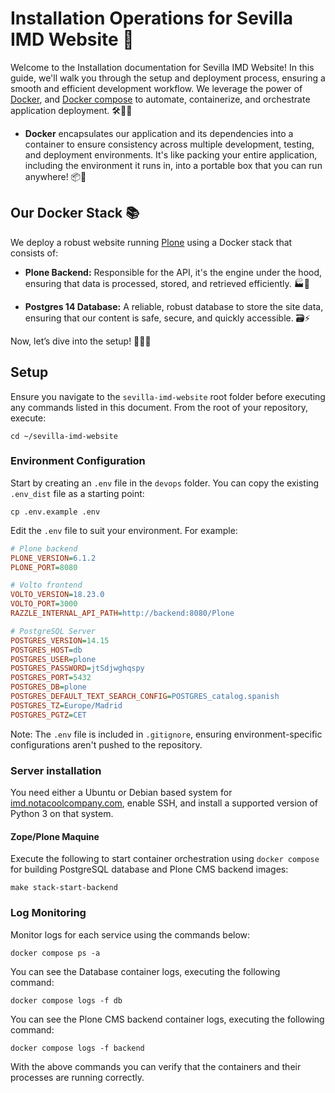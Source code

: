 # Installation Operations for Sevilla IMD Website 🚀

Welcome to the Installation documentation for Sevilla IMD Website! In this guide, we'll walk you through the setup and deployment process, ensuring a smooth and efficient development workflow. We leverage the power of [Docker](https://www.docker.com/), and [Docker compose](https://docs.docker.com/compose/) to automate, containerize, and orchestrate application deployment. 🛠️🐳🌐

- **Docker** encapsulates our application and its dependencies into a container to ensure consistency across multiple development, testing, and deployment environments. It's like packing your entire application, including the environment it runs in, into a portable box that you can run anywhere! 📦🚀

## Our Docker Stack 📚

We deploy a robust website running [Plone](https://plone.org/) using a Docker stack that consists of:

- **Plone Backend:** Responsible for the API, it's the engine under the hood, ensuring that data is processed, stored, and retrieved efficiently. 🏭🚀

- **Postgres 14 Database:** A reliable, robust database to store the site data, ensuring that our content is safe, secure, and quickly accessible. 🗃️⚡

Now, let’s dive into the setup! 🏊‍♂️💫

## Setup

Ensure you navigate to the `sevilla-imd-website` root folder before executing any commands listed in this document. From the root of your repository, execute:

```shell
cd ~/sevilla-imd-website
```

### Environment Configuration

Start by creating an `.env` file in the `devops` folder. You can copy the existing `.env_dist` file as a starting point:

```shell
cp .env.example .env
```

Edit the `.env` file to suit your environment. For example:

```ini
# Plone backend
PLONE_VERSION=6.1.2
PLONE_PORT=8080

# Volto frontend
VOLTO_VERSION=18.23.0
VOLTO_PORT=3000
RAZZLE_INTERNAL_API_PATH=http://backend:8080/Plone

# PostgreSQL Server
POSTGRES_VERSION=14.15
POSTGRES_HOST=db
POSTGRES_USER=plone
POSTGRES_PASSWORD=jtSdjwghqspy
POSTGRES_PORT=5432
POSTGRES_DB=plone
POSTGRES_DEFAULT_TEXT_SEARCH_CONFIG=POSTGRES_catalog.spanish
POSTGRES_TZ=Europe/Madrid
POSTGRES_PGTZ=CET
```

Note: The `.env` file is included in `.gitignore`, ensuring environment-specific configurations aren't pushed to the repository.

### Server installation

You need either a Ubuntu or Debian based system for [imd.notacoolcompany.com](http://imd.notacoolcompany.com/), enable SSH, and install a supported version of Python 3 on that system.

#### Zope/Plone Maquine

Execute the following to start container orchestration using ``docker compose`` for building PostgreSQL database and Plone CMS backend images:

```shell
make stack-start-backend
```

### Log Monitoring

Monitor logs for each service using the commands below:

```shell
docker compose ps -a
```

You can see the Database container logs, executing the following command:

```shell
docker compose logs -f db
```

You can see the Plone CMS backend container logs, executing the following command:

```shell
docker compose logs -f backend
```

With the above commands you can verify that the containers and their processes are running correctly.
